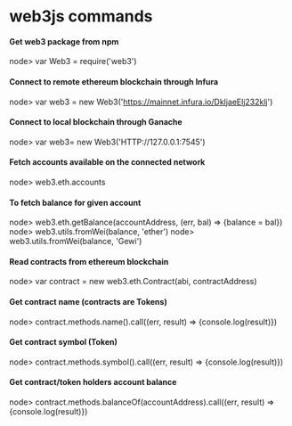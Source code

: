 # web3js commands

#### Get web3 package from npm
node> var Web3 = require('web3')

#### Connect to remote ethereum blockchain through Infura
node> var web3 = new Web3('https://mainnet.infura.io/DkljaeElj232klj')

#### Connect to local blockchain through Ganache
node> var web3= new Web3('HTTP://127.0.0.1:7545')

#### Fetch accounts available on the connected network
node> web3.eth.accounts

#### To fetch balance for given account
node> web3.eth.getBalance(accountAddress, (err, bal) => {balance = bal})
node> web3.utils.fromWei(balance, 'ether')
node> web3.utils.fromWei(balance, 'Gewi')

#### Read contracts from ethereum blockchain
node> var contract = new web3.eth.Contract(abi, contractAddress)
#### Get contract name (contracts are Tokens)
node> contract.methods.name().call((err, result) => {console.log(result)})
#### Get contract symbol (Token)
node> contract.methods.symbol().call((err, result) => {console.log(result)})
#### Get contract/token holders account balance
node> contract.methods.balanceOf(accountAddress).call((err, result) => {console.log(result)})
